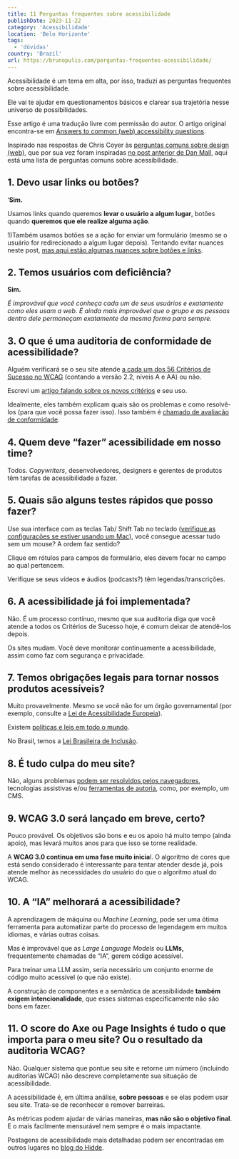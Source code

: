 ```yaml
---
title: 11 Perguntas frequentes sobre acessibilidade
publishDate: 2023-11-22
category: 'Acessibilidade'
location: 'Belo Horizonte'
tags:
  - 'dúvidas'
country: 'Brazil'
url: https://brunopulis.com/perguntas-frequentes-acessibilidade/
---
```


Acessibilidade é um tema em alta, por isso, traduzi as perguntas frequentes sobre acessibilidade.

Ele vai te ajudar em questionamentos básicos e clarear sua trajetória nesse universo de possibilidades.

Esse artigo é uma tradução livre com permissão do autor. O artigo original encontra-se em [Answers to common (web) accessibility questions](https://hidde.blog/a11y-faq/).

Inspirado nas respostas de Chris Coyer às [perguntas comuns sobre design (web)](https://chriscoyier.net/2023/10/31/answers-to-common-web-design-questions/), que por sua vez foram inspiradas [no post anterior de Dan Mall](https://chriscoyier.net/2023/10/02/dan-mall-answers-to-common-design-questions/), aqui está uma lista de perguntas comuns sobre acessibilidade.

## 1\. Devo usar links ou botões?

‘**Sim.**

Usamos links quando queremos **levar o usuário a algum lugar**, botões quando **queremos que ele realize alguma ação**.

1)Também usamos botões se a ação for enviar um formulário (mesmo se o usuário for redirecionado a algum lugar depois). Tentando evitar nuances neste post, [mas aqui estão algumas nuances sobre botões e links](https://github.com/alphagov/govuk_elements/pull/272).

## 2\. Temos usuários com deficiência?

**Sim.**

_É improvável que você conheça cada um de seus usuários e exatamente como eles usam a web. É ainda mais improvável que o grupo e as pessoas dentro dele permaneçam exatamente da mesma forma para sempre._

## 3\. O que é uma auditoria de conformidade de acessibilidade?

Alguém verificará se o seu site atende [a cada um dos 56 Critérios de Sucesso no WCAG](https://www.w3.org/TR/WCAG22/#non-text-content) (contando a versão 2.2, níveis A e AA) ou não.

Escrevi um [artigo falando sobre os novos critérios](https://brunopulis.com/wcag-2-2/) e seu uso.

Idealmente, eles também explicam quais são os problemas e como resolvê-los (para que você possa fazer isso). Isso também é [chamado de avaliação de conformidade](https://www.w3.org/WAI/test-evaluate/conformance/).

## 4\. Quem deve “fazer” acessibilidade em nosso time?

Todos. _Copywriters_, desenvolvedores, designers e gerentes de produtos têm tarefas de acessibilidade a fazer.

## 5\. Quais são alguns testes rápidos que posso fazer?

Use sua interface com as teclas Tab/ Shift Tab no teclado ([verifique as configurações se estiver usando um Mac](https://www.a11yproject.com/posts/macos-browser-keyboard-navigation/)), você consegue acessar tudo sem um mouse? A ordem faz sentido?

Clique em rótulos para campos de formulário, eles devem focar no campo ao qual pertencem.

Verifique se seus vídeos e áudios (podcasts?) têm legendas/transcrições.

## 6\. A acessibilidade já foi implementada?

Não. É um processo contínuo, mesmo que sua auditoria diga que você atende a todos os Critérios de Sucesso hoje, é comum deixar de atendê-los depois.

Os sites mudam. Você deve monitorar continuamente a acessibilidade, assim como faz com segurança e privacidade.

## 7\. Temos obrigações legais para tornar nossos produtos acessíveis?

Muito provavelmente. Mesmo se você não for um órgão governamental (por exemplo, consulte a [Lei de Acessibilidade Europeia](https://business.gov.nl/amendment/european-accessibility-act-products-services/)).

Existem [políticas e leis em todo o mundo](https://www.lflegal.com/global-law-and-policy/).

No Brasil, temos a [Lei Brasileira de Inclusão](https://www.planalto.gov.br/ccivil_03/_ato2015-2018/2015/lei/l13146.htm).

## 8\. É tudo culpa do meu site?

Não, alguns problemas [podem ser resolvidos pelos navegadores](https://talks.hiddedevries.nl/IEwNvG/could-browsers-fix-more-accessibility-problems-automatically), tecnologias assistivas e/ou [ferramentas de autoria](https://talks.hiddedevries.nl/tGzZs2/your-cms-is-an-accessibility-assistant), como, por exemplo, um CMS.

## 9\. WCAG 3.0 será lançado em breve, certo?

Pouco provável. Os objetivos são bons e eu os apoio há muito tempo (ainda apoio), mas levará muitos anos para que isso se torne realidade.

A **WCAG 3.0 continua em uma fase muito inicia**l. O algoritmo de cores que está sendo considerado é interessante para tentar atender desde já, pois atende melhor às necessidades do usuário do que o algoritmo atual do WCAG.

## 10\. A “IA” melhorará a acessibilidade?

A aprendizagem de máquina ou _Machine Learning_, pode ser uma ótima ferramenta para automatizar parte do processo de legendagem em muitos idiomas, e várias outras coisas.

Mas é improvável que as _Large Language Models_ ou **LLMs,** frequentemente chamadas de “IA”, gerem código acessível.

Para treinar uma LLM assim, seria necessário um conjunto enorme de código muito acessível (o que não existe).

A construção de componentes e a semântica de acessibilidade **também exigem intencionalidade**, que esses sistemas especificamente não são bons em fazer.

## 11\. O score do Axe ou Page Insights é tudo o que importa para o meu site? Ou o resultado da auditoria WCAG?

Não. Qualquer sistema que pontue seu site e retorne um número (incluindo auditorias WCAG) não descreve completamente sua situação de acessibilidade.

A acessibilidade é, em última análise, **sobre pessoas** e se elas podem usar seu site. Trata-se de reconhecer e remover barreiras.

As métricas podem ajudar de várias maneiras, **mas não são o objetivo final**. E o mais facilmente mensurável nem sempre é o mais impactante.

Postagens de acessibilidade mais detalhadas podem ser encontradas em outros lugares no [blog do Hidde](https://hidde.blog/blog).
